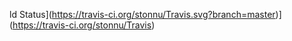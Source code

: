 ld Status](https://travis-ci.org/stonnu/Travis.svg?branch=master)](https://travis-ci.org/stonnu/Travis)
